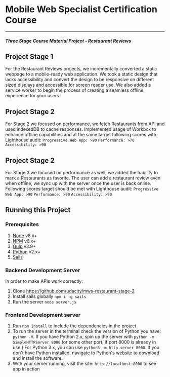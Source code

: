# Mobile Web Specialist Certification Course
---
#### _Three Stage Course Material Project - Restaurant Reviews_

## Project Stage 1
For the Restaurant Reviews projects, we incrementally converted a static webpage to a mobile-ready web application. We took a static design that lacks accessibility and convert the design to be responsive on different sized displays and accessible for screen reader use. We also added a service worker to begin the process of creating a seamless offline experience for your users.

## Project Stage 2
For Stage 2 we focused on performance, we fetch Restaurants from API and used indexedDB to cache responses. Implemented usage of Workbox to enhance offline capabilities and at the same target following scores with Lighthouse audit:
`Progressive Web App: >90`
`Performance: >70`
`Accessibility: >90`

## Project Stage 2
For Stage 3 we focused on performance as well, we added the hability to mark a Restaurants as favorite. The user can add a restaurant review even when offline, we sync up with the server once the user is back online. Following scores target should be met with Lighthouse audit:
`Progressive Web App: >90`
`Performance: >90`
`Accessibility: >90`

## Running this Project

### Prerequisites
1. [Node](https://nodejs.org/en/) v8.x+
2. [NPM](https://www.npmjs.com/) v6.x+
3. [Gulp](https://gulpjs.com/) v3.9+
4. [Python](https://www.python.org/) v2.x+
5. [Sails](https://sailsjs.com/get-started) 

### Backend Development Server
In order to make APIs work correctly:

1. Clone https://github.com/udacity/mws-restaurant-stage-2
2. Install sails globally `npm i -g sails`
3. Run the server `node server.js`

### Frontend Development server
1. Run `npm install` to include the dependencies in the project
2. To run the server in the terminal check the version of Python you have: `python -V`. If you have Python 2.x, spin up the server with `python -m SimpleHTTPServer 8000` (or some other port, if port 8000 is already in use.) For Python 3.x, you can use `python3 -m http.server 8000`. If you don't have Python installed, navigate to Python's [website](https://www.python.org/) to download and install the software.
3. With your server running, visit the site: `http://localhost:8000` to see app in action



